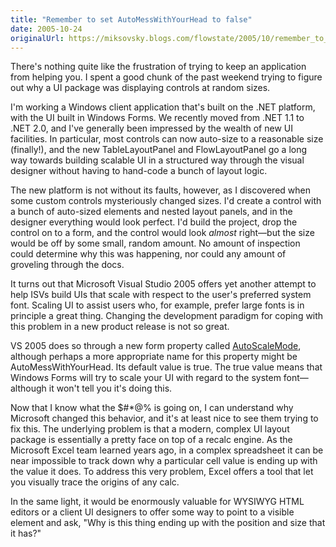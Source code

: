 ```yaml
---
title: "Remember to set AutoMessWithYourHead to false"
date: 2005-10-24
originalUrl: https://miksovsky.blogs.com/flowstate/2005/10/remember_to_set.html
---
```


<p>
  There's nothing quite like the frustration of trying to keep an application
  from helping you. I spent a good chunk of the past weekend trying to figure
  out why a UI package was displaying controls at random sizes.
</p>
<p>
  I'm working a Windows client application that's built on the .NET platform,
  with the UI built in Windows Forms. We recently moved from .NET 1.1 to .NET
  2.0, and I've generally been impressed by the wealth of new UI facilities. In
  particular, most controls can now auto-size to a reasonable size (finally!),
  and the new TableLayoutPanel and FlowLayoutPanel go a long way towards
  building scalable UI in a structured way through the visual designer without
  having to hand-code a bunch of layout logic.
</p>
<p>
  The new platform is not without its faults, however, as I discovered when some
  custom controls mysteriously changed sizes. I'd create a control with a bunch
  of auto-sized elements and nested layout panels, and in the designer
  everything would look perfect. I'd build the project, drop the control on to a
  form, and the control would look <em>almost</em> right—but the size would be
  off by some small, random amount. No amount of inspection could determine why
  this was happening, nor could any amount of groveling through the docs.
</p>
<p>
  It turns out that Microsoft Visual Studio 2005 offers yet another attempt to
  help ISVs build UIs that scale with respect to the user's preferred system
  font. Scaling UI to assist users who, for example, prefer large fonts is in
  principle a great thing. Changing the development paradigm for coping with
  this problem in a new product release is not so great.
</p>
<p>
  VS 2005 does so through a new form property called
  <a href="http://msdn2.microsoft.com/en-us/library/syyzc2zw">AutoScaleMode</a>,
  although perhaps a more appropriate name for this property might be
  AutoMessWithYourHead. Its default value is true. The true value means that
  Windows Forms will try to scale your UI with regard to the system
  font—although it won't tell you it's doing this.
</p>
<p>
  Now that I know what the $#*@% is going on, I can understand why Microsoft
  changed this behavior, and it's at least nice to see them trying to fix this.
  The underlying problem is that a modern, complex UI layout package is
  essentially a pretty face on top of a recalc engine. As the Microsoft Excel
  team learned years ago, in a complex spreadsheet it can be near impossible to
  track down why a particular cell value is ending up with the value it does. To
  address this very problem, Excel offers a tool that let you visually trace the
  origins of any calc.
</p>
<p>
  In the same light, it would be enormously valuable for WYSIWYG HTML editors or
  a client UI designers to offer some way to point to a visible element and ask,
  &quot;Why is this thing ending up with the position and size that it
  has?&quot;
</p>
<p></p>
